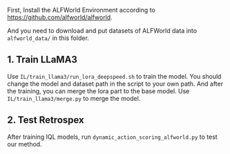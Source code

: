 First, Install the ALFWorld Environment according to https://github.com/alfworld/alfworld.

And you need to download and put datasets of ALFWorld data into ```alfworld_data/``` in this folder.

## 1. Train LLaMA3

Use ```IL/train_llama3/run_lora_deepspeed.sh``` to train the model. You should change the model and dataset path in the script to your own path. And after the training, you can merge the lora part to the base model. Use ```IL/train_llama3/merge.py``` to merge the model.

## 2. Test Retrospex

After training IQL models, run ```dynamic_action_scoring_alfworld.py``` to test our method.